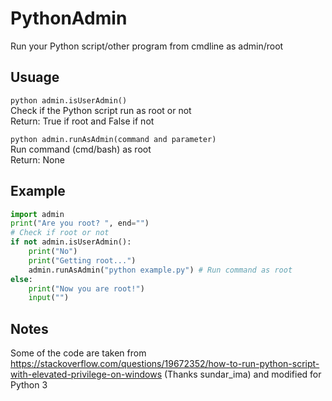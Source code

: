 # PythonAdmin
Run your Python script/other program from cmdline as admin/root
## Usuage
```python admin.isUserAdmin()```
<br>Check if the Python script run as root or not
<br>Return: True if root and False if not

```python admin.runAsAdmin(command and parameter)```
<br>Run command (cmd/bash) as root
<br>Return: None

## Example
```python
import admin
print("Are you root? ", end="")
# Check if root or not
if not admin.isUserAdmin():
    print("No")
    print("Getting root...")
    admin.runAsAdmin("python example.py") # Run command as root
else:
    print("Now you are root!")
    input("")
```

## Notes
Some of the code are taken from https://stackoverflow.com/questions/19672352/how-to-run-python-script-with-elevated-privilege-on-windows (Thanks sundar_ima) and modified for Python 3
